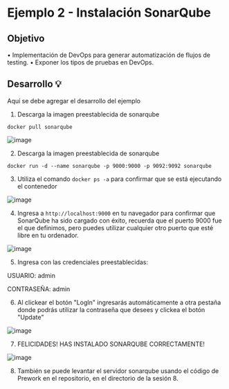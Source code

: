 # Ejemplo 2 - Instalación SonarQube

## Objetivo

• Implementación de DevOps para generar automatización de flujos de testing.
• Exponer los tipos de pruebas en DevOps.

## Desarrollo 💡

Aquí se debe agregar el desarrollo del ejemplo

1. Descarga la imagen preestablecida de sonarqube

```docker pull sonarqube```

![image](https://user-images.githubusercontent.com/59855822/158932428-1b5c0ee7-6d16-4156-8ccb-cfdadb2fa809.png)

2. Descarga la imagen preestablecida de sonarqube

```docker run -d --name sonarqube -p 9000:9000 -p 9092:9092 sonarqube```

3. Utiliza el comando 
 ```docker ps -a```
para confirmar que se está ejecutando el contenedor

![image](https://user-images.githubusercontent.com/59855822/158932654-392b3998-6979-4ff2-b39e-7c74fb5a6927.png)

4. Ingresa a ```http://localhost:9000``` en tu navegador para confirmar que SonarQube ha sido cargado con éxito, recuerda que el puerto 9000 fue el que definimos, pero puedes utilizar cualquier otro puerto que esté libre en tu ordenador.

![image](https://user-images.githubusercontent.com/59855822/158933676-aff09561-2ece-448d-b65c-a82c8363e092.png)

5. Ingresa con las credenciales preestablecidas:

USUARIO: admin

CONTRASEÑA: admin

6. Al clickear el botón "LogIn" ingresarás automáticamente a otra pestaña donde podrás utilizar la contraseña que desees y clickea el botón "Update"

![image](https://user-images.githubusercontent.com/59855822/158933928-41eac99c-72ec-48a7-8068-4be352a86e31.png)

7. FELICIDADES! HAS INSTALADO SONARQUBE CORRECTAMENTE! 

![image](https://user-images.githubusercontent.com/59855822/158934040-29ef041c-e72f-49a5-9971-fe3d0a190e3a.png)

8. También se puede levantar el servidor sonarqube usando el código de Prework en el repositorio, en el directorio de la sesión 8.
